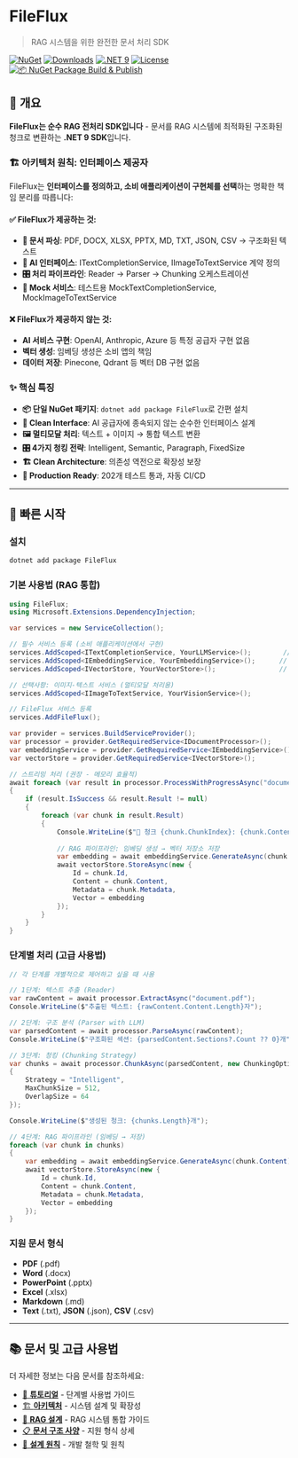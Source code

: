 # FileFlux
> RAG 시스템을 위한 완전한 문서 처리 SDK

[![NuGet](https://img.shields.io/nuget/v/FileFlux.svg)](https://www.nuget.org/packages/FileFlux)
[![Downloads](https://img.shields.io/nuget/dt/FileFlux.svg)](https://www.nuget.org/packages/FileFlux)
[![.NET 9](https://img.shields.io/badge/.NET-9.0-purple)](https://dotnet.microsoft.com/)
[![License](https://img.shields.io/badge/license-MIT-green)](LICENSE)
[![📦 NuGet Package Build & Publish](https://github.com/iyulab/FileFlux/actions/workflows/nuget-publish.yml/badge.svg)](https://github.com/iyulab/FileFlux/actions/workflows/nuget-publish.yml)

## 🎯 개요

**FileFlux는 순수 RAG 전처리 SDK입니다** - 문서를 RAG 시스템에 최적화된 구조화된 청크로 변환하는 **.NET 9 SDK**입니다.

### 🏗️ 아키텍처 원칙: 인터페이스 제공자

FileFlux는 **인터페이스를 정의하고, 소비 애플리케이션이 구현체를 선택**하는 명확한 책임 분리를 따릅니다:

#### ✅ FileFlux가 제공하는 것:
- **📄 문서 파싱**: PDF, DOCX, XLSX, PPTX, MD, TXT, JSON, CSV → 구조화된 텍스트
- **🔌 AI 인터페이스**: ITextCompletionService, IImageToTextService 계약 정의
- **🎛️ 처리 파이프라인**: Reader → Parser → Chunking 오케스트레이션
- **🧪 Mock 서비스**: 테스트용 MockTextCompletionService, MockImageToTextService

#### ❌ FileFlux가 제공하지 않는 것:
- **AI 서비스 구현**: OpenAI, Anthropic, Azure 등 특정 공급자 구현 없음
- **벡터 생성**: 임베딩 생성은 소비 앱의 책임  
- **데이터 저장**: Pinecone, Qdrant 등 벡터 DB 구현 없음

### ✨ 핵심 특징
- **📦 단일 NuGet 패키지**: `dotnet add package FileFlux`로 간편 설치
- **🎯 Clean Interface**: AI 공급자에 종속되지 않는 순수한 인터페이스 설계
- **🖼️ 멀티모달 처리**: 텍스트 + 이미지 → 통합 텍스트 변환
- **🎛️ 4가지 청킹 전략**: Intelligent, Semantic, Paragraph, FixedSize  
- **🏗️ Clean Architecture**: 의존성 역전으로 확장성 보장
- **🚀 Production Ready**: 202개 테스트 통과, 자동 CI/CD

---

## 🚀 빠른 시작

### 설치
```bash
dotnet add package FileFlux
```

### 기본 사용법 (RAG 통합)
```csharp
using FileFlux;
using Microsoft.Extensions.DependencyInjection;

var services = new ServiceCollection();

// 필수 서비스 등록 (소비 애플리케이션에서 구현)
services.AddScoped<ITextCompletionService, YourLLMService>();        // LLM 서비스
services.AddScoped<IEmbeddingService, YourEmbeddingService>();      // 임베딩 서비스
services.AddScoped<IVectorStore, YourVectorStore>();                // 벡터 저장소

// 선택사항: 이미지-텍스트 서비스 (멀티모달 처리용)
services.AddScoped<IImageToTextService, YourVisionService>();

// FileFlux 서비스 등록
services.AddFileFlux();

var provider = services.BuildServiceProvider();
var processor = provider.GetRequiredService<IDocumentProcessor>();
var embeddingService = provider.GetRequiredService<IEmbeddingService>();
var vectorStore = provider.GetRequiredService<IVectorStore>();

// 스트리밍 처리 (권장 - 메모리 효율적)
await foreach (var result in processor.ProcessWithProgressAsync("document.pdf"))
{
    if (result.IsSuccess && result.Result != null)
    {
        foreach (var chunk in result.Result)
        {
            Console.WriteLine($"📄 청크 {chunk.ChunkIndex}: {chunk.Content.Length}자");
            
            // RAG 파이프라인: 임베딩 생성 → 벡터 저장소 저장
            var embedding = await embeddingService.GenerateAsync(chunk.Content);
            await vectorStore.StoreAsync(new {
                Id = chunk.Id,
                Content = chunk.Content,
                Metadata = chunk.Metadata,
                Vector = embedding
            });
        }
    }
}
```

### 단계별 처리 (고급 사용법)
```csharp
// 각 단계를 개별적으로 제어하고 싶을 때 사용

// 1단계: 텍스트 추출 (Reader)
var rawContent = await processor.ExtractAsync("document.pdf");
Console.WriteLine($"추출된 텍스트: {rawContent.Content.Length}자");

// 2단계: 구조 분석 (Parser with LLM)
var parsedContent = await processor.ParseAsync(rawContent);
Console.WriteLine($"구조화된 섹션: {parsedContent.Sections?.Count ?? 0}개");

// 3단계: 청킹 (Chunking Strategy)
var chunks = await processor.ChunkAsync(parsedContent, new ChunkingOptions
{
    Strategy = "Intelligent",
    MaxChunkSize = 512,
    OverlapSize = 64
});

Console.WriteLine($"생성된 청크: {chunks.Length}개");

// 4단계: RAG 파이프라인 (임베딩 → 저장)
foreach (var chunk in chunks)
{
    var embedding = await embeddingService.GenerateAsync(chunk.Content);
    await vectorStore.StoreAsync(new {
        Id = chunk.Id,
        Content = chunk.Content,
        Metadata = chunk.Metadata,
        Vector = embedding
    });
}
```

### 지원 문서 형식
- **PDF** (.pdf)
- **Word** (.docx)  
- **PowerPoint** (.pptx)
- **Excel** (.xlsx)
- **Markdown** (.md)
- **Text** (.txt), **JSON** (.json), **CSV** (.csv)

---

## 📚 문서 및 고급 사용법

더 자세한 정보는 다음 문서를 참조하세요:

- [📖 **튜토리얼**](docs/TUTORIAL.md) - 단계별 사용법 가이드
- [🏗️ **아키텍처**](docs/ARCHITECTURE.md) - 시스템 설계 및 확장성
- [🎯 **RAG 설계**](docs/RAG-DESIGN.md) - RAG 시스템 통합 가이드
- [📋 **문서 구조 사양**](docs/document-structure-specification.md) - 지원 형식 상세
- [🔧 **설계 원칙**](docs/design-principles.md) - 개발 철학 및 원칙
